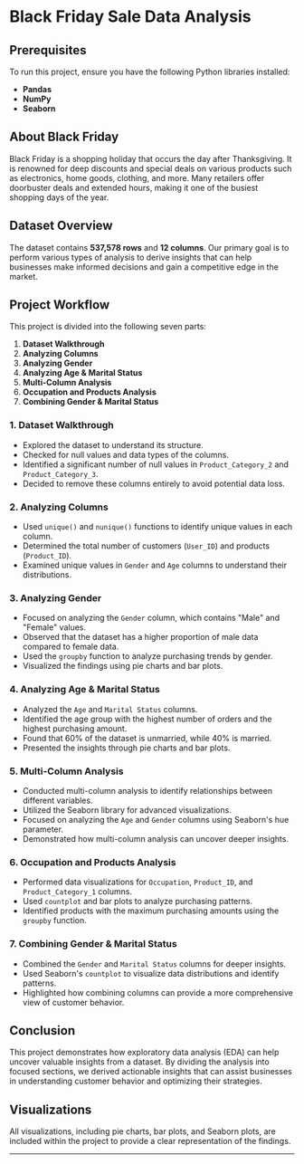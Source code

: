 # Black Friday Sale Data Analysis

## Prerequisites

To run this project, ensure you have the following Python libraries installed:

- **Pandas**
- **NumPy**
- **Seaborn**

## About Black Friday

Black Friday is a shopping holiday that occurs the day after Thanksgiving. It is renowned for deep discounts and special deals on various products such as electronics, home goods, clothing, and more. Many retailers offer doorbuster deals and extended hours, making it one of the busiest shopping days of the year.

## Dataset Overview

The dataset contains **537,578 rows** and **12 columns**. Our primary goal is to perform various types of analysis to derive insights that can help businesses make informed decisions and gain a competitive edge in the market.

## Project Workflow

This project is divided into the following seven parts:

1. **Dataset Walkthrough**
2. **Analyzing Columns**
3. **Analyzing Gender**
4. **Analyzing Age & Marital Status**
5. **Multi-Column Analysis**
6. **Occupation and Products Analysis**
7. **Combining Gender & Marital Status**

### 1. Dataset Walkthrough

- Explored the dataset to understand its structure.
- Checked for null values and data types of the columns.
- Identified a significant number of null values in `Product_Category_2` and `Product_Category_3`.
- Decided to remove these columns entirely to avoid potential data loss.

### 2. Analyzing Columns

- Used `unique()` and `nunique()` functions to identify unique values in each column.
- Determined the total number of customers (`User_ID`) and products (`Product_ID`).
- Examined unique values in `Gender` and `Age` columns to understand their distributions.

### 3. Analyzing Gender

- Focused on analyzing the `Gender` column, which contains "Male" and "Female" values.
- Observed that the dataset has a higher proportion of male data compared to female data.
- Used the `groupby` function to analyze purchasing trends by gender.
- Visualized the findings using pie charts and bar plots.

### 4. Analyzing Age & Marital Status

- Analyzed the `Age` and `Marital Status` columns.
- Identified the age group with the highest number of orders and the highest purchasing amount.
- Found that 60% of the dataset is unmarried, while 40% is married.
- Presented the insights through pie charts and bar plots.

### 5. Multi-Column Analysis

- Conducted multi-column analysis to identify relationships between different variables.
- Utilized the Seaborn library for advanced visualizations.
- Focused on analyzing the `Age` and `Gender` columns using Seaborn's hue parameter.
- Demonstrated how multi-column analysis can uncover deeper insights.

### 6. Occupation and Products Analysis

- Performed data visualizations for `Occupation`, `Product_ID`, and `Product_Category_1` columns.
- Used `countplot` and bar plots to analyze purchasing patterns.
- Identified products with the maximum purchasing amounts using the `groupby` function.

### 7. Combining Gender & Marital Status

- Combined the `Gender` and `Marital Status` columns for deeper insights.
- Used Seaborn's `countplot` to visualize data distributions and identify patterns.
- Highlighted how combining columns can provide a more comprehensive view of customer behavior.

## Conclusion

This project demonstrates how exploratory data analysis (EDA) can help uncover valuable insights from a dataset. By dividing the analysis into focused sections, we derived actionable insights that can assist businesses in understanding customer behavior and optimizing their strategies.

## Visualizations

All visualizations, including pie charts, bar plots, and Seaborn plots, are included within the project to provide a clear representation of the findings.

---


